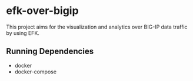 # efk-over-bigip

This project aims for the visualization and analytics over BIG-IP data traffic by using EFK.

## Running Dependencies

* docker
* docker-compose


